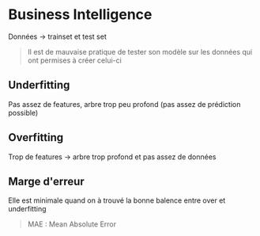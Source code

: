 # Business Intelligence

Données -> trainset et test set

> Il est de mauvaise pratique de tester son modèle sur les données qui ont permises à créer celui-ci

## Underfitting

Pas assez de features, arbre trop peu profond (pas assez de prédiction possible)

## Overfitting 

Trop de features -> arbre trop profond et pas assez de données

## Marge d'erreur 

Elle est minimale quand on à trouvé la bonne balence entre over et underfitting

> MAE : Mean Absolute Error